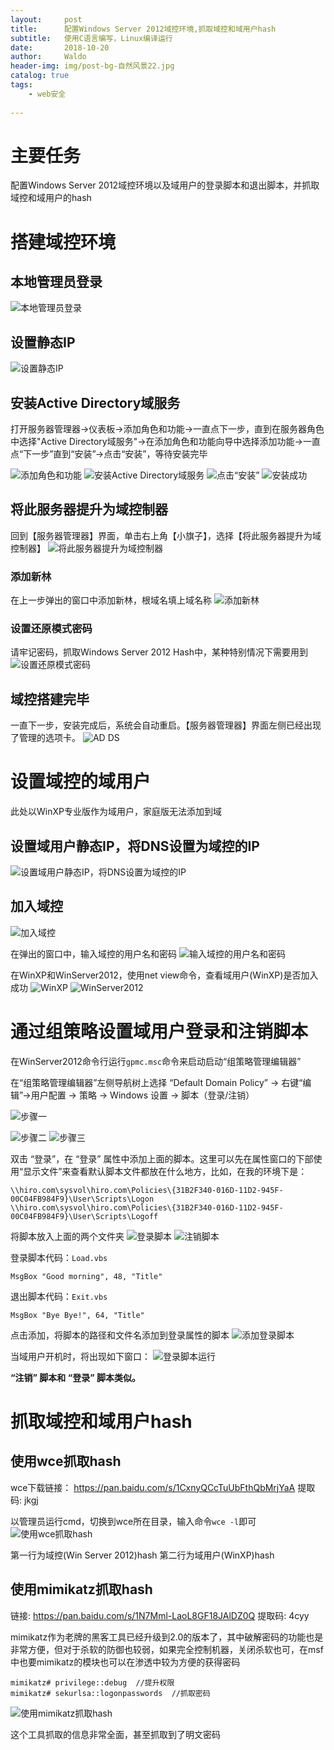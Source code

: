 ```yaml
---
layout:     post
title:      配置Windows Server 2012域控环境,抓取域控和域用户hash
subtitle:   使用C语言编写，Linux编译运行
date:       2018-10-20
author:     Waldo
header-img: img/post-bg-自然风景22.jpg
catalog: true
tags:
    - web安全 
    
---
```



# 主要任务
配置Windows Server 2012域控环境以及域用户的登录脚本和退出脚本，并抓取域控和域用户的hash

# 搭建域控环境
## 本地管理员登录
![本地管理员登录](https://upload-images.jianshu.io/upload_images/7216746-a9282e15807d3d32.png?imageMogr2/auto-orient/strip%7CimageView2/2/w/1240)

## 设置静态IP
![设置静态IP](https://upload-images.jianshu.io/upload_images/7216746-790c97579d0aee5a.png?imageMogr2/auto-orient/strip%7CimageView2/2/w/1240)

## 安装Active Directory域服务
打开服务器管理器->仪表板->添加角色和功能->一直点下一步，直到在服务器角色中选择"Active Directory域服务"->在添加角色和功能向导中选择添加功能->一直点“下一步”直到“安装”->点击“安装”，等待安装完毕

![添加角色和功能](https://upload-images.jianshu.io/upload_images/7216746-4990541a8b85e524.png?imageMogr2/auto-orient/strip%7CimageView2/2/w/1240)
![安装Active Directory域服务](https://upload-images.jianshu.io/upload_images/7216746-4e6e1c5843f00164.png?imageMogr2/auto-orient/strip%7CimageView2/2/w/1240)
![点击“安装”](https://upload-images.jianshu.io/upload_images/7216746-d5c52672a2c26e3e.png?imageMogr2/auto-orient/strip%7CimageView2/2/w/1240)
![安装成功](https://upload-images.jianshu.io/upload_images/7216746-a807d711df829a9d.png?imageMogr2/auto-orient/strip%7CimageView2/2/w/1240)

## 将此服务器提升为域控制器
回到【服务器管理器】界面，单击右上角【小旗子】，选择【将此服务器提升为域控制器】
![将此服务器提升为域控制器](https://upload-images.jianshu.io/upload_images/7216746-d2172fa84a2b0550.png?imageMogr2/auto-orient/strip%7CimageView2/2/w/1240)

### 添加新林
在上一步弹出的窗口中添加新林，根域名填上域名称
![添加新林](https://upload-images.jianshu.io/upload_images/7216746-9683df070afe938e.png?imageMogr2/auto-orient/strip%7CimageView2/2/w/1240)


### 设置还原模式密码
请牢记密码，抓取Windows Server 2012 Hash中，某种特别情况下需要用到
![设置还原模式密码](https://upload-images.jianshu.io/upload_images/7216746-5574e07caab00bcd.png?imageMogr2/auto-orient/strip%7CimageView2/2/w/1240)

## 域控搭建完毕
一直下一步，安装完成后，系统会自动重启。【服务器管理器】界面左侧已经出现了管理的选项卡。
![AD DS](https://upload-images.jianshu.io/upload_images/7216746-682f3e288497b890.png?imageMogr2/auto-orient/strip%7CimageView2/2/w/1240)

# 设置域控的域用户
此处以WinXP专业版作为域用户，家庭版无法添加到域

## 设置域用户静态IP，将DNS设置为域控的IP
![设置域用户静态IP，将DNS设置为域控的IP](https://upload-images.jianshu.io/upload_images/7216746-0b151bdbfdb93af2.png?imageMogr2/auto-orient/strip%7CimageView2/2/w/1240)

## 加入域控
![加入域控](https://upload-images.jianshu.io/upload_images/7216746-25b89be450ea8a26.png?imageMogr2/auto-orient/strip%7CimageView2/2/w/1240)

在弹出的窗口中，输入域控的用户名和密码
![输入域控的用户名和密码](https://upload-images.jianshu.io/upload_images/7216746-a691ad5d8a5f5e1d.png?imageMogr2/auto-orient/strip%7CimageView2/2/w/1240)

在WinXP和WinServer2012，使用net view命令，查看域用户(WinXP)是否加入成功
![WinXP](https://upload-images.jianshu.io/upload_images/7216746-196a918233eeb457.png?imageMogr2/auto-orient/strip%7CimageView2/2/w/1240)
![WinServer2012](https://upload-images.jianshu.io/upload_images/7216746-d0fce06d29155c47.png?imageMogr2/auto-orient/strip%7CimageView2/2/w/1240)

# 通过组策略设置域用户登录和注销脚本
在WinServer2012命令行运行```gpmc.msc```命令来启动启动“组策略管理编辑器”

在“组策略管理编辑器”左侧导航树上选择 “Default Domain Policy” -> 右键“编辑”->用户配置 -> 策略 -> Windows 设置 -> 脚本（登录/注销）

![步骤一](https://upload-images.jianshu.io/upload_images/7216746-0de13200ed81a9db.png?imageMogr2/auto-orient/strip%7CimageView2/2/w/1240)

![步骤二](https://upload-images.jianshu.io/upload_images/7216746-02c6bb0478cebcee.png?imageMogr2/auto-orient/strip%7CimageView2/2/w/1240)
![步骤三](https://upload-images.jianshu.io/upload_images/7216746-1f13107306c4d958.png?imageMogr2/auto-orient/strip%7CimageView2/2/w/1240)

双击 “登录”，在 “登录” 属性中添加上面的脚本。这里可以先在属性窗口的下部使用“显示文件”来查看默认脚本文件都放在什么地方，比如，在我的环境下是：
```
\\hiro.com\sysvol\hiro.com\Policies\{31B2F340-016D-11D2-945F-00C04FB984F9}\User\Scripts\Logon
\\hiro.com\sysvol\hiro.com\Policies\{31B2F340-016D-11D2-945F-00C04FB984F9}\User\Scripts\Logoff
```

将脚本放入上面的两个文件夹
![登录脚本](https://upload-images.jianshu.io/upload_images/7216746-424ee10992112ccd.png?imageMogr2/auto-orient/strip%7CimageView2/2/w/1240)
![注销脚本](https://upload-images.jianshu.io/upload_images/7216746-a61277419e048e55.png?imageMogr2/auto-orient/strip%7CimageView2/2/w/1240)

登录脚本代码：```Load.vbs```
```
MsgBox "Good morning", 48, "Title"
```
退出脚本代码：```Exit.vbs```
```
MsgBox "Bye Bye!", 64, "Title"
```
点击添加，将脚本的路径和文件名添加到登录属性的脚本
![添加登录脚本](https://upload-images.jianshu.io/upload_images/7216746-323cba1ac6aef279.png?imageMogr2/auto-orient/strip%7CimageView2/2/w/1240)

当域用户开机时，将出现如下窗口：
![登录脚本运行](https://upload-images.jianshu.io/upload_images/7216746-ce972373ca8f4b0c.png?imageMogr2/auto-orient/strip%7CimageView2/2/w/1240)

**“注销” 脚本和 “登录” 脚本类似。**

# 抓取域控和域用户hash
## 使用wce抓取hash
wce下载链接：
https://pan.baidu.com/s/1CxnyQCcTuUbFthQbMrjYaA 提取码: jkgj

以管理员运行cmd，切换到wce所在目录，输入命令```wce -l```即可
![使用wce抓取hash](https://upload-images.jianshu.io/upload_images/7216746-737070b7dc69546d.png?imageMogr2/auto-orient/strip%7CimageView2/2/w/1240)

第一行为域控(Win Server 2012)hash
第二行为域用户(WinXP)hash

## 使用mimikatz抓取hash
链接: https://pan.baidu.com/s/1N7Mml-LaoL8GF18JAlDZ0Q 提取码: 4cyy

mimikatz作为老牌的黑客工具已经升级到2.0的版本了，其中破解密码的功能也是非常方便，但对于杀软的防御也较弱，如果完全控制机器，关闭杀软也可，在msf中也要mimikatz的模块也可以在渗透中较为方便的获得密码

```
mimikatz# privilege::debug  //提升权限
mimikatz# sekurlsa::logonpasswords  //抓取密码
```

![使用mimikatz抓取hash](https://upload-images.jianshu.io/upload_images/7216746-7e785ea4d8b831de.png?imageMogr2/auto-orient/strip%7CimageView2/2/w/1240)

这个工具抓取的信息非常全面，甚至抓取到了明文密码
